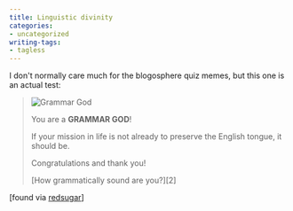 ```yaml
---
title: Linguistic divinity
categories:
- uncategorized
writing-tags:
- tagless
---
```


I don't normally care much for the blogosphere quiz memes, but this one is an actual test:

> ![Grammar God](/assets/2004-04-06-linguistic-divinity/1080162080_cturesgod3.jpg) 
>
> You are a **GRAMMAR GOD**!  
>
> If your mission in life is not already to preserve the English tongue, it should be.
> 
> Congratulations and thank you!
> 
> <footer>[How grammatically sound are you?][2]</footer>

   [2]: http://quizilla.com/users/BaalObsidian/quizzes/How%20grammatically%20sound%20are%20you%3F/

[found via [redsugar][3]] 

   [3]: http://www.redsugar.com/muse/
